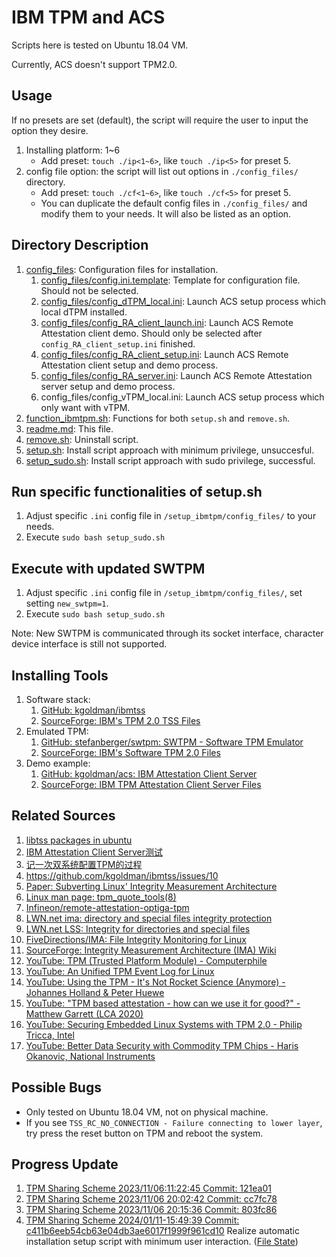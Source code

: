 # IBM TPM and ACS

Scripts here is tested on Ubuntu 18.04 VM.

Currently, ACS doesn't support TPM2.0.

## Usage

If no presets are set (default), the script will require the user to input the option they desire.

1. Installing platform: 1~6
    - Add preset: `touch ./ip<1~6>`, like `touch ./ip<5>` for preset 5.
2. config file option: the script will list out options in `./config_files/` directory.
    - Add preset: `touch ./cf<1~6>`, like `touch ./cf<5>` for preset 5.
    - You can duplicate the default config files in `./config_files/` and modify them to your needs. It will also be listed as an option.

## Directory Description

1. [config_files](config_files): Configuration files for installation.
    1. [config_files/config.ini.template](config_files/config.ini.template): Template for configuration file. Should not be selected.
    2. [config_files/config_dTPM_local.ini](config_files/config_dTPM_local.ini): Launch ACS setup process which local dTPM installed.
    3. [config_files/config_RA_client_launch.ini](config_files/config_RA_client_launch.ini): Launch ACS Remote Attestation client demo. Should only be selected after `config_RA_client_setup.ini` finished.
    4. [config_files/config_RA_client_setup.ini](config_files/config_RA_client_setup.ini): Launch ACS Remote Attestation client setup and demo process.
    5. [config_files/config_RA_server.ini](config_files/config_RA_server.ini): Launch ACS Remote Attestation server setup and demo process.
    6. config_files/config_vTPM_local.ini: Launch ACS setup process which only want with vTPM.
2. [function_ibmtpm.sh](function_ibmtpm.sh): Functions for both `setup.sh` and `remove.sh`.
3. [readme.md](readme.md): This file.
4. [remove.sh](remove.sh): Uninstall script.
5. [setup.sh](setup.sh): Install script approach with minimum privilege, unsuccesful.
6. [setup_sudo.sh](setup_sudo.sh): Install script approach with sudo privilege, successful.

## Run specific functionalities of setup.sh

1. Adjust specific `.ini` config file in `/setup_ibmtpm/config_files/` to your needs.
2. Execute ```sudo bash setup_sudo.sh```

## Execute with updated SWTPM

1. Adjust specific `.ini` config file in `/setup_ibmtpm/config_files/`, set setting `new_swtpm=1`.
2. Execute ```sudo bash setup_sudo.sh```

Note: New SWTPM is communicated through its socket interface, character device interface is still not supported.

## Installing Tools

1. Software stack: 
    1. [GitHub: kgoldman/ibmtss](https://github.com/kgoldman/ibmtss)
    2. [SourceForge: IBM's TPM 2.0 TSS Files](https://sourceforge.net/projects/ibmtpm20tss/files/)
2. Emulated TPM: 
    1. [GitHub: stefanberger/swtpm: SWTPM - Software TPM Emulator](https://github.com/stefanberger/swtpm)
    2. [SourceForge: IBM's Software TPM 2.0 Files](https://sourceforge.net/projects/ibmswtpm2/files/)
3. Demo example: 
    1. [GitHub: kgoldman/acs: IBM Attestation Client Server](https://github.com/kgoldman/acs)
    2. [SourceForge: IBM TPM Attestation Client Server Files](https://sourceforge.net/projects/ibmtpm20acs/files/)

## Related Sources

1. [libtss packages in ubuntu](https://packages.ubuntu.com/search?keywords=libtss&searchon=names)
2. [IBM Attestation Client Server测试](https://rlyown.github.io/2021/02/28/IBM-Attestation-Client-Server%E6%B5%8B%E8%AF%95/)
3. [记一次双系统配置TPM的过程](https://rlyown.github.io/2021/05/29/%E8%AE%B0%E4%B8%80%E6%AC%A1%E5%8F%8C%E7%B3%BB%E7%BB%9F%E9%85%8D%E7%BD%AETPM%E7%9A%84%E8%BF%87%E7%A8%8B/#%E7%9B%B8%E5%85%B3%E8%B5%84%E6%96%99)
4. https://github.com/kgoldman/ibmtss/issues/10
5. [Paper: Subverting Linux' Integrity Measurement Architecture](https://svs.informatik.uni-hamburg.de/publications/2020/2020-08-27-Bohling-IMA.pdf)
6. [Linux man page: tpm_quote_tools(8)](https://linux.die.net/man/8/tpm_quote_tools)
7. [Infineon/remote-attestation-optiga-tpm](https://github.com/Infineon/remote-attestation-optiga-tpm)
8. [LWN.net ima: directory and special files integrity protection](https://lwn.net/Articles/512364/)
9. [LWN.net LSS: Integrity for directories and special files](https://lwn.net/Articles/516334/)
10. [FiveDirections/IMA: File Integrity Monitoring for Linux](https://github.com/FiveDirections/IMA)
11. [SourceForge: Integrity Measurement Architecture (IMA) Wiki](https://sourceforge.net/p/linux-ima/wiki/Home/)
12. [YouTube: TPM (Trusted Platform Module) - Computerphile](https://youtu.be/RW2zHvVO09g?si=zcRH45MMXyjJSKKm)
13. [YouTube: An Unified TPM Event Log for Linux](https://youtu.be/FA1O3fuPQDk?si=K1z7dl8-cpbZpAis)
14. [YouTube: Using the TPM - It's Not Rocket Science (Anymore) - Johannes Holland & Peter Huewe](https://youtu.be/XwaSyHJIos8?si=Z2K7q_Jwu0uqy26w)
15. [YouTube: "TPM based attestation - how can we use it for good?" - Matthew Garrett (LCA 2020)](https://youtu.be/FobfM9S9xSI?si=5sJ616F-f-SlhL97)
16. [YouTube: Securing Embedded Linux Systems with TPM 2.0 - Philip Tricca, Intel](https://youtu.be/0qu9R7Tlw9o?si=ptPCEsUcgdMNVZz6)
17. [YouTube: Better Data Security with Commodity TPM Chips - Haris Okanovic, National Instruments](https://youtu.be/fu2RGBcb9aQ?si=_DyP3f0Lc9KXTJK_)

## Possible Bugs

- Only tested on Ubuntu 18.04 VM, not on physical machine.
- If you see `TSS_RC_NO_CONNECTION - Failure connecting to lower layer`, try press the reset button on TPM and reboot the system.

## Progress Update

1. [TPM Sharing Scheme 2023/11/06:11:22:45 Commit: 121ea01](https://youtu.be/RcyuaFtERZM)
2. [TPM Sharing Scheme 2023/11/06 20:02:42 Commit: cc7fc78](https://youtu.be/Na3WUpZXb0Q)
3. [TPM Sharing Scheme 2023/11/06 20:15:36 Commit: 803fc86](https://youtu.be/0gP2gU_3JKY)
4. [TPM Sharing Scheme 2024/01/11-15:49:39 Commit: c411b6eeb54cb63e04db3ae6017f1999f961cd10](https://youtu.be/x2bHqZr6nYA) Realize automatic installation setup script with minimum user interaction. ([File State](https://github.com/CYCU-AIoT-System-Lab/TPM_Sharing_Scheme/tree/c411b6eeb54cb63e04db3ae6017f1999f961cd10))
